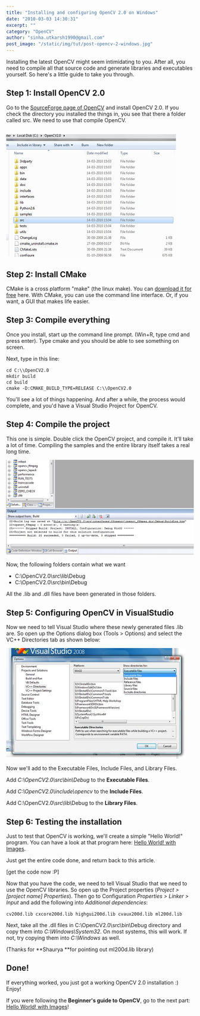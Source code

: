 ```yaml
---
title: "Installing and configuring OpenCV 2.0 on Windows"
date: "2010-03-03 14:30:31"
excerpt: ""
category: "OpenCV"
author: "sinha.utkarsh1990@gmail.com"
post_image: "/static/img/tut/post-opencv-2-windows.jpg"
---
```

Installing the latest OpenCV might seem intimidating to you. After all, you need to compile all that source code and generate libraries and executables yourself. So here's a little guide to take you through. 

## Step 1: Install OpenCV 2.0

Go to the [SourceForge page of OpenCV](http://opencv.sourceforge.net) and install OpenCV 2.0. If you check the directory you installed the things in, you see that there a folder called src. We need to use that compile OpenCV. 

## ![](/static/img/tut/cv2_srcfolder.jpg)

## Step 2: Install CMake

CMake is a cross platform "make" (the linux make). You can [download it for free](http://www.cmake.org/cmake/resources/software.html) here. With CMake, you can use the command line interface. Or, if you want, a GUI that makes life easier. 

## Step 3: Compile everything

Once you install, start up the command line prompt. (Win+R, type cmd and press enter). Type cmake and you should be able to see something on screen.

Next, type in this line: 
    
    
    cd C:\\OpenCV2.0
    mkdir build
    cd build
    cmake -D:CMAKE_BUILD_TYPE=RELEASE C:\\OpenCV2.0

You'll see a lot of things happening. And after a while, the process would complete, and you'd have a Visual Studio Project for OpenCV.

## Step 4: Compile the project

This one is simple. Double click the OpenCV project, and compile it. It'll take a lot of time. Compiling the samples and the entire library itself takes a real long time.

![](/static/img/tut/cv2_made.jpg)

Now, the following folders contain what we want 

  * C:\OpenCV2.0\src\lib\Debug
  * C:\OpenCV2.0\src\bin\Debug

All the .lib and .dll files have been generated in those folders. 

## Step 5: Configuring OpenCV in VisualStudio

Now we need to tell Visual Studio where these newly generated files .lib are. So open up the Options dialog box (Tools > Options) and select the VC++ Directories tab as shown below:

![](/static/img/tut/vc2k8_directories.jpg)

Now we'll add to the Executable Files, Include Files, and Library Files.

Add _C:\OpenCV2.0\src\bin\Debug_ to the **Executable Files**. 

Add _C:\OpenCV2.0\include\opencv_ to the **Include Files**.

Add C:\OpenCV2.0\src\lib\Debug to the **Library Files**. 

## Step 6: Testing the installation

Just to test that OpenCV is working, we'll create a simple "Hello World!" program. You can have a look at that program here: [Hello World! with Images](/tutorials/hello-world-images/).

Just get the entire code done, and return back to this article. 

[get the code now :P]

Now that you have the code, we need to tell Visual Studio that we need to use the OpenCV libraries. So open up the Project properties (_Project > _[project name]_ Properties_). Then go to Configuration _Properties > Linker > Input_ and add the following into _Additional dependencies_: 
    
    
    cv200d.lib cxcore200d.lib highgui200d.lib cvaux200d.lib ml200d.lib
    

Next, take all the .dll files in C:\OpenCV2.0\src\bin\Debug directory and copy them into _C:\Windows\System32_. On most systems, this will work. If not, try copying them into _C:\Windows_ as well.

(Thanks for **Shaurya **for pointing out ml200d.lib library) 

## Done!

If everything worked, you just got a working OpenCV 2.0 installation :) Enjoy!

If you were following the **Beginner's guide to OpenCV**, go to the next part: [Hello World! with Images](/tutorials/hello-world-images/)!
